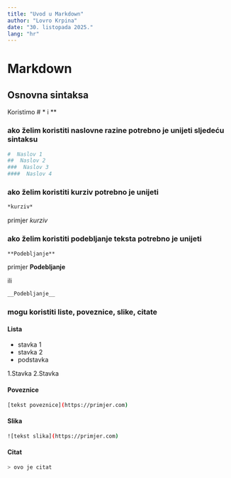 ```yaml
---
title: "Uvod u Markdown"
author: "Lovro Krpina"
date: "30. listopada 2025."
lang: "hr"
---
```


# Markdown
## Osnovna sintaksa
Koristimo # * i **
### ako želim koristiti naslovne razine potrebno je unijeti sljedeću sintaksu
```bash
#  Naslov 1
##  Naslov 2
###  Naslov 3
####  Naslov 4
```
### ako želim koristiti kurziv potrebno je unijeti
```bash
*kurziv*
```
primjer *kurziv*

### ako želim koristiti podebljanje teksta potrebno je unijeti 
```bash
**Podebljanje**
```
primjer **Podebljanje**

ili 
```bash
__Podebljanje__
```
### mogu koristiti liste, poveznice, slike, citate

#### Lista

- stavka 1
- stavka 2
 - podstavka


1.Stavka
2.Stavka

#### Poveznice
```bash
[tekst poveznice](https://primjer.com)
```
#### Slika
```bash
![tekst slika](https://primjer.com)
```
#### Citat
```bash
> ovo je citat
```
